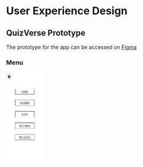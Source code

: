 # User Experience Design

## QuizVerse Prototype
The prototype for the app can be accessed on [Figma](https://www.figma.com/file/X8zAxXe8Cqsa6S7MBampSr/QuizVerse-Prototype?node-id=60%3A2&t=qclhIvsY1dBP1NDp-1)


### Menu
<img alt="Menu" width="100px" src="https://github.com/agiledev-students-spring-2023/final-project-quizverse/blob/master/ux-design/Menu.png">

